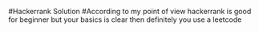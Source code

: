 #Hackerrank Solution
#According to my point of view hackerrank is good for beginner  but your basics is clear then definitely you use a leetcode
